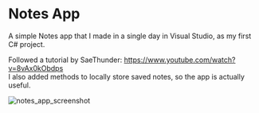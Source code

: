 # Notes App
A simple Notes app that I made in a single day in Visual Studio, as my first C# project.  
  
Followed a tutorial by SaeThunder: https://www.youtube.com/watch?v=8vAx0kObdps  
I also added methods to locally store saved notes, so the app is actually useful.  

![notes_app_screenshot](https://user-images.githubusercontent.com/53691430/192540113-62c5647e-3d74-4fa2-83a8-1eb7e097ee04.jpg)
